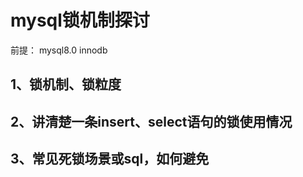 # mysql锁机制探讨

前提： mysql8.0 innodb

## 1、锁机制、锁粒度
## 2、讲清楚一条insert、select语句的锁使用情况
## 3、常见死锁场景或sql，如何避免
